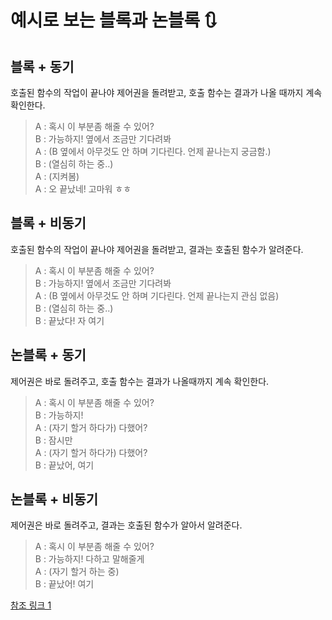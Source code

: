 # 예시로 보는 블록과 논블록 🔃

## 블록 + 동기
호출된 함수의 작업이 끝나야 제어권을 돌려받고, 호출 함수는 결과가 나올 때까지 계속 확인한다.  

> A : 혹시 이 부분좀 해줄 수 있어?  
B : 가능하지! 옆에서 조금만 기다려봐  
A : (B 옆에서 아무것도 안 하며 기다린다. 언제 끝나는지 궁금함.)  
B : (열심히 하는 중..)  
A : (지켜봄)  
A : 오 끝났네! 고마워 ㅎㅎ  

## 블록 + 비동기
호출된 함수의 작업이 끝나야 제어권을 돌려받고, 결과는 호출된 함수가 알려준다.  

> A : 혹시 이 부분좀 해줄 수 있어?  
B : 가능하지! 옆에서 조금만 기다려봐  
A : (B 옆에서 아무것도 안 하며 기다린다. 언제 끝나는지 관심 없음)  
B : (열심히 하는 중..)  
B : 끝났다! 자 여기  

## 논블록 + 동기
제어권은 바로 돌려주고, 호출 함수는 결과가 나올때까지 계속 확인한다.  

> A : 혹시 이 부분좀 해줄 수 있어?  
B : 가능하지!  
A : (자기 할거 하다가) 다했어?  
B : 잠시만  
A : (자기 할거 하다가) 다했어?  
B : 끝났어, 여기  


## 논블록 + 비동기
제어권은 바로 돌려주고, 결과는 호출된 함수가 알아서 알려준다.
  
> A : 혹시 이 부분좀 해줄 수 있어?  
B : 가능하지! 다하고 말해줄게  
A : (자기 할거 하는 중)  
B : 끝났어! 여기  



[참조 링크 1](https://velog.io/@entry_dsm/%EB%AD%90-%EC%9A%94%EC%B2%AD%EC%9D%84-%EB%B3%B4%EB%83%88%EB%8A%94%EB%8D%B0-%EA%B8%B0%EB%8B%A4%EB%A6%AC%EB%9D%BC%EA%B3%A0-%ED%82%B9%EB%B0%9B%EB%84%A4)